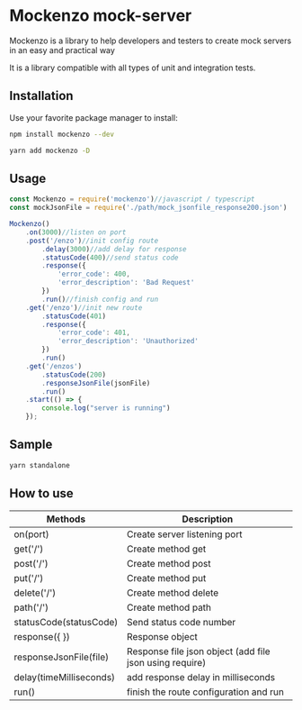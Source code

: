 # Mockenzo mock-server

Mockenzo is a library to help developers and testers to create mock servers in an easy and practical way

It is a library compatible with all types of unit and integration tests.

## Installation
Use your favorite package manager to install:

```bash
npm install mockenzo --dev
```

```bash
yarn add mockenzo -D
```

## Usage 


````javascript
const Mockenzo = require('mockenzo')//javascript / typescript
const mockJsonFile = require('./path/mock_jsonfile_response200.json')

Mockenzo()
    .on(3000)//listen on port
    .post('/enzo')//init config route
        .delay(3000)//add delay for response
        .statusCode(400)//send status code
        .response({
            'error_code': 400,
            'error_description': 'Bad Request'
        })
        .run()//finish config and run
    .get('/enzo')//init new route
        .statusCode(401)
        .response({
            'error_code': 401,
            'error_description': 'Unauthorized'
        })
        .run()
    .get('/enzos')
        .statusCode(200)
        .responseJsonFile(jsonFile)
        .run()
    .start(() => {
        console.log("server is running")
    });
````

## Sample

```bash
yarn standalone
```

## How to use

<table>
    <thead>
        <th>
            Methods
        </th>
        <th>
            Description
        </th>
    </thead>
    <tr>
        <td>on(port)</td>
        <td>Create server listening port</td>
    </tr>
    <tr>
        <td>get('/')</td>
        <td>Create method get</td>
    </tr>
    <tr>
        <td>post('/')</td>
        <td>Create method post</td>
    </tr>
    <tr>
        <td>put('/')</td>
        <td>Create method put</td>
    </tr>
    <tr>
        <td>delete('/')</td>
        <td>Create method delete</td>
    </tr>
    <tr>
        <td>path('/')</td>
        <td>Create method path</td>
    </tr>
    <tr>
        <td>statusCode(statusCode)</td>
        <td>Send status code number</td>
    </tr>
    <tr>
        <td>response({ })</td>
        <td>Response object</td>
    </tr>
    <tr>
        <td>responseJsonFile(file)</td>
        <td>Response file json object (add file json using require)</td>
    </tr>
    <tr>
        <td>delay(timeMilliseconds)</td>
        <td>add response delay in milliseconds</td>
    </tr>
    <tr>
        <td>run()</td>
        <td>finish the route configuration and run</td>
    </tr>
</table>
